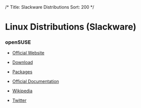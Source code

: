 /*
Title: Slackware Distributions
Sort: 200
*/

# Linux Distributions (Slackware)

### openSUSE

* [Official Website](https://www.opensuse.org/)

* [Download](https://software.opensuse.org/)

* [Packages](https://software.opensuse.org/find)

* [Official Documentation](https://doc.opensuse.org/)

* [Wikipedia](https://en.wikipedia.org/wiki/OpenSUSE)

* [Twitter](https://twitter.com/openSUSE)
